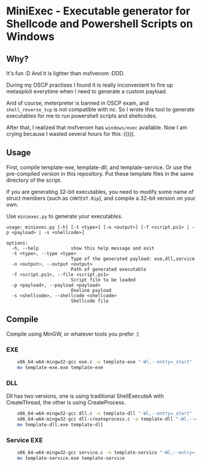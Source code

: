 # MiniExec - Executable generator for Shellcode and Powershell Scripts on Windows

## Why?
It's fun :D
And it is lighter than msfvenom :DDD.

During my OSCP practises I found it is really inconvenient to fire up 
metasploit everytime when I need to generate a custom payload.

And of course, meterpreter is banned in OSCP exam, and `shell_reverse_tcp` is not compatible with nc.
So I wrote this tool to generate executables for me to run powershell scripts and shellcodes.

After that, I realized that msfvenom has `windows/exec` available. Now I am crying because I wasted several hours for this :(((((.

## Usage
First, compile template-exe, template-dll, and template-service.
Or use the pre-compiled version in this repository.
Put these template files in the same directory of the script.

If you are generating 32-bit executables, you need to modify some name of struct members (such as `CONTEXT.Rip`), and compile a 32-bit version on your own.

Use `miniexec.py` to generate your executables.

```
usage: miniexec.py [-h] [-t <type>] [-o <output>] [-f <script.ps1> | -p <payload> | -s <shellcode>]

options:
  -h, --help            show this help message and exit
  -t <type>, --type <type>
                        Type of the generated payload: exe,dll,service
  -o <output>, --output <output>
                        Path of generated executable
  -f <script.ps1>, --file <script.ps1>
                        Script file to be loaded
  -p <payload>, --payload <payload>
                        Oneline payload
  -s <shellcode>, --shellcode <shellcode>
                        Shellcode file
```

## Compile
Compile using MinGW, or whatever tools you prefer :)
### EXE
```bash
    x86_64-w64-mingw32-gcc exe.c -o template-exe "-Wl,--entry=_start" -nostartfiles -mwindows -nostdlib -lshell32 -lkernel32
    mv template-exe.exe template-exe
```

### DLL
Dll has two versions, one is using traditional ShellExecuteA with CreateThread, the other is using CreateProcess.
```bash
    x86_64-w64-mingw32-gcc dll.c -o template-dll "-Wl,--entry=_start" -nostartfiles -mwindows -nostdlib -lshell32 -lkernel32
    x86_64-w64-mingw32-gcc dll-createprocess.c -o template-dll "-Wl,--entry=_start" -nostartfiles -mwindows -nostdlib -lshell32 -lkernel32
    mv template-dll.exe template-dll
```

### Service EXE
```bash
    x86_64-w64-mingw32-gcc service.c -o template-service "-Wl,--entry=_start" -nostartfiles -mwindows -nostdlib -lshell32 -lkernel32 -ladvapi32
    mv template-service.exe template-service
```

